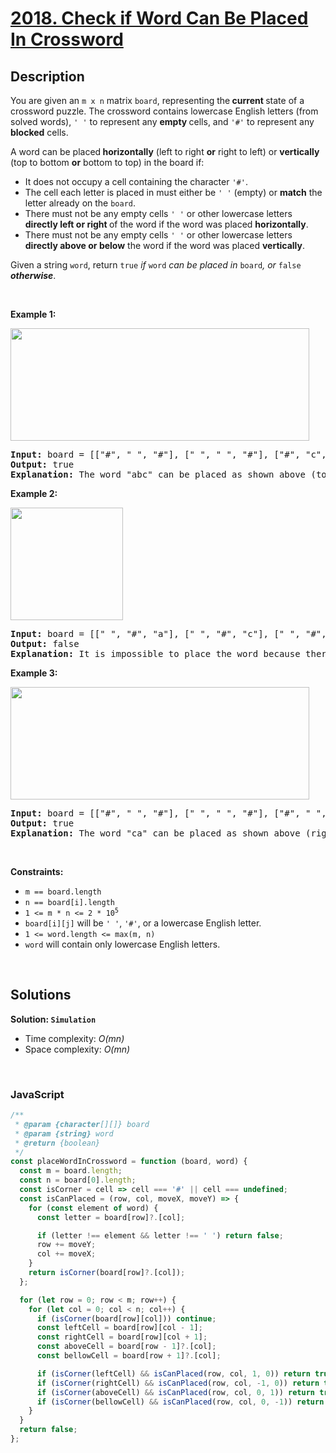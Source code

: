# [2018. Check if Word Can Be Placed In Crossword](https://leetcode.com/problems/check-if-word-can-be-placed-in-crossword)

## Description

<div class="elfjS" data-track-load="description_content"><p>You are given an <code>m x n</code> matrix <code>board</code>, representing the<strong> current </strong>state of a crossword puzzle. The crossword contains lowercase English letters (from solved words), <code>' '</code> to represent any <strong>empty </strong>cells, and <code>'#'</code> to represent any <strong>blocked</strong> cells.</p>

<p>A word can be placed<strong> horizontally</strong> (left to right <strong>or</strong> right to left) or <strong>vertically</strong> (top to bottom <strong>or</strong> bottom to top) in the board if:</p>

<ul>
	<li>It does not occupy a cell containing the character <code>'#'</code>.</li>
	<li>The cell each letter is placed in must either be <code>' '</code> (empty) or <strong>match</strong> the letter already on the <code>board</code>.</li>
	<li>There must not be any empty cells <code>' '</code> or other lowercase letters <strong>directly left or right</strong><strong> </strong>of the word if the word was placed <strong>horizontally</strong>.</li>
	<li>There must not be any empty cells <code>' '</code> or other lowercase letters <strong>directly above or below</strong> the word if the word was placed <strong>vertically</strong>.</li>
</ul>

<p>Given a string <code>word</code>, return <code>true</code><em> if </em><code>word</code><em> can be placed in </em><code>board</code><em>, or </em><code>false</code><em> <strong>otherwise</strong></em>.</p>

<p>&nbsp;</p>
<p><strong class="example">Example 1:</strong></p>
<img alt="" src="https://assets.leetcode.com/uploads/2021/10/04/crossword-ex1-1.png" style="width: 478px; height: 180px;">
<pre><strong>Input:</strong> board = [["#", " ", "#"], [" ", " ", "#"], ["#", "c", " "]], word = "abc"
<strong>Output:</strong> true
<strong>Explanation:</strong> The word "abc" can be placed as shown above (top to bottom).
</pre>

<p><strong class="example">Example 2:</strong></p>
<img alt="" src="https://assets.leetcode.com/uploads/2021/10/04/crossword-ex2-1.png" style="width: 180px; height: 180px;">
<pre><strong>Input:</strong> board = [[" ", "#", "a"], [" ", "#", "c"], [" ", "#", "a"]], word = "ac"
<strong>Output:</strong> false
<strong>Explanation:</strong> It is impossible to place the word because there will always be a space/letter above or below it.</pre>

<p><strong class="example">Example 3:</strong></p>
<img alt="" src="https://assets.leetcode.com/uploads/2021/10/04/crossword-ex3-1.png" style="width: 478px; height: 180px;">
<pre><strong>Input:</strong> board = [["#", " ", "#"], [" ", " ", "#"], ["#", " ", "c"]], word = "ca"
<strong>Output:</strong> true
<strong>Explanation:</strong> The word "ca" can be placed as shown above (right to left). 
</pre>

<p>&nbsp;</p>
<p><strong>Constraints:</strong></p>

<ul>
	<li><code>m == board.length</code></li>
	<li><code>n == board[i].length</code></li>
	<li><code>1 &lt;= m * n &lt;= 2 * 10<sup>5</sup></code></li>
	<li><code>board[i][j]</code> will be <code>' '</code>, <code>'#'</code>, or a lowercase English letter.</li>
	<li><code>1 &lt;= word.length &lt;= max(m, n)</code></li>
	<li><code>word</code> will contain only lowercase English letters.</li>
</ul>
</div>

<p>&nbsp;</p>

## Solutions

**Solution: `Simulation`**

- Time complexity: <em>O(mn)</em>
- Space complexity: <em>O(mn)</em>

<p>&nbsp;</p>

### **JavaScript**

```js
/**
 * @param {character[][]} board
 * @param {string} word
 * @return {boolean}
 */
const placeWordInCrossword = function (board, word) {
  const m = board.length;
  const n = board[0].length;
  const isCorner = cell => cell === '#' || cell === undefined;
  const isCanPlaced = (row, col, moveX, moveY) => {
    for (const element of word) {
      const letter = board[row]?.[col];

      if (letter !== element && letter !== ' ') return false;
      row += moveY;
      col += moveX;
    }
    return isCorner(board[row]?.[col]);
  };

  for (let row = 0; row < m; row++) {
    for (let col = 0; col < n; col++) {
      if (isCorner(board[row][col])) continue;
      const leftCell = board[row][col - 1];
      const rightCell = board[row][col + 1];
      const aboveCell = board[row - 1]?.[col];
      const bellowCell = board[row + 1]?.[col];

      if (isCorner(leftCell) && isCanPlaced(row, col, 1, 0)) return true;
      if (isCorner(rightCell) && isCanPlaced(row, col, -1, 0)) return true;
      if (isCorner(aboveCell) && isCanPlaced(row, col, 0, 1)) return true;
      if (isCorner(bellowCell) && isCanPlaced(row, col, 0, -1)) return true;
    }
  }
  return false;
};
```
